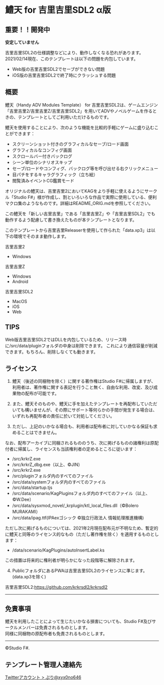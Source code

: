 # 鱧天 for 吉里吉里SDL2 α版

## 重要！！開発中

**安定していません** 

吉里吉里SDL2の仕様調整などにより、動作しなくなる恐れがあります。
2021/02/14現在、このテンプレートは以下の問題を内包しています。

* Web版の吉里吉里SDL2でセーブができない問題
* iOS版の吉里吉里SDL2で終了時にクラッシュする問題

## 概要

鱧天（Handy ADV Modules Template） for 吉里吉里SDL2は、ゲームエンジン「吉里吉里2/吉里吉里Z/吉里吉里SDL2」を用いてADVやノベルゲームを作るときの、テンプレートとしてご利用いただけるものです。

鱧天を使用することにより、次のような機能を比較的手軽にゲームに盛り込むことができます：

* スクリーンショット付きのグラフィカルなセーブ/ロード画面
* グラフィカルなコンフィグ画面
* スクロールバー付きバックログ
* シーン単位のシナリオスキップ
* セーブ/ロードやコンフィグ、バックログ等を呼び出せる右クリックメニュー
* 目パチをするキャラグラフィック（立ち絵）
* 閲覧済みイベントCG鑑賞モード

オリジナルの鱧天は、吉里吉里2においてKAGをより手軽に使えるようにサークル「Studio F#」様が作成し、割といろいろな作品で実際に使用している、便利マクロ集のようなものです。詳細はREADME_ORIG.mdを参照してください。

この鱧天を「新しい吉里吉里」である「吉里吉里Z」や「吉里吉里SDL2」でも動作するよう配慮して書き換えたものが本テンプレートとなります。

このテンプレートから吉里吉里Releaserを使用して作られた「data.xp3」は以下の環境でそのまま動作します。

吉里吉里2

* Windows

吉里吉里Z

* Windows
* Android

吉里吉里SDL2

* MacOS
* iOS
* Web

## TIPS

Web版吉里吉里SDL2ではDLLを内包しているため、リリース時に/src/data/pluginフォルダの中身は削除できます。
これにより通信容量が削減できます。もちろん、削除しなくても動きます。

## ライセンス

1. 鱧天（後述の同梱物を除く）に関する著作権はStudio F#に帰属しますが、利用者は、著作権に関する表記を行うこと無く、自由な利用、改変、及び成果物の配布が可能です。

2. また、鱧天そのものや、鱧天に手を加えたテンプレートを再配布していただいても構いませんが、その際にサポート等何らかの手間が発生する場合は、いずれも再配布者の責任に於いて対処してください。

3. ただし、上記のいかなる場合も、利用者は配布者に対していかなる保証も求めることはできません。

なお、配布アーカイブに同梱されるもののうち、次に掲げるものの諸権利は原配付者に帰属し、ライセンスも当該権利者の定めるところに従います：

* /src/krkrZ.exe
* /src/krkrZ_dbg.exe（以上、&copy;JIN）
* /src/krkr2.exe
* /src/pluginフォルダ内のすべてのファイル
* /src/data/systemフォルダ内のすべてのファイル
* /src/data/startup.tjs
* /src/data/scenario/KagPluginsフォルダ内のすべてのファイル（以上、&copy;W.Dee）
* /src/data/sysxmod_novel/_krplugin/ktl_local_files.dll（&copy;Bolero MURAKAMI）
* /src/data/ipag.ttf(IPAexゴシック &copy;独立行政法人 情報処理推進機構)

ただし次に掲げるものについては、2021年2月現在配布元が不明なため、暫定的に鱧天と同等のライセンス的なもの（ただし著作権を除く）を適用するものとします：

* /data/scenario/KagPlugins/autoInsertLabel.ks

この措置は将来的に権利者が明らかになった段階等に解除されます。

4. PublicフォルダにあるPWAは吉里吉里SDL2のライセンスに準じます。(data.xp3を除く)

吉里吉里SDL2:https://github.com/krkrsdl2/krkrsdl2

***

## 免責事項

鱧天を利用したことによって生じたいかなる損害についても、Studio F#及びサークルメンバーは免責されるものとします。<br>
同様に同梱物の原配布者も免責されるものとします。

***

&copy;Studio F#.

## テンプレート管理人連絡先

[Twitterアカウント > ぷり@xyx0no646](https://twitter.com/xyx0no646)